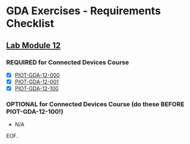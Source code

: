 # GDA Exercises - Requirements Checklist

## [Lab Module 12](https://github.com/orgs/programming-the-iot/projects/1#column-10488565)

### REQUIRED for Connected Devices Course

- [x] [PIOT-GDA-12-000](https://github.com/programming-the-iot/book-exercise-tasks/issues/28)
- [x] [PIOT-GDA-12-001](https://github.com/programming-the-iot/book-exercise-tasks/issues/126)
- [x] [PIOT-GDA-12-100](https://github.com/programming-the-iot/book-exercise-tasks/issues/27)

### OPTIONAL for Connected Devices Course (do these BEFORE PIOT-GDA-12-100!)

- N/A

EOF.
